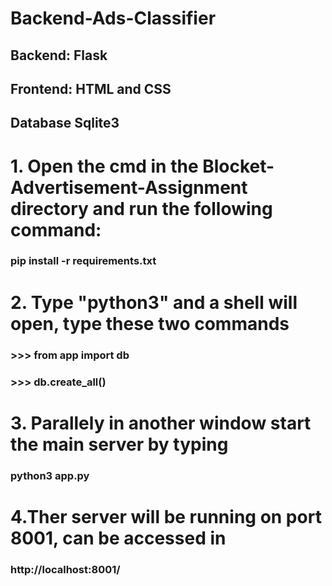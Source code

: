 # Backend-Ads-Classifier

## Backend: Flask
## Frontend: HTML and CSS
## Database Sqlite3



# 1. Open the cmd in the Blocket-Advertisement-Assignment directory and run the following command:

### pip install -r requirements.txt 
 
# 2. Type "python3" and a shell will open, type these two commands

### >>> from app import db
### >>> db.create_all()



# 3. Parallely in another window start the main server by typing

### python3 app.py 


# 4.Ther server will be running on port 8001, can be accessed in

### http://localhost:8001/	
